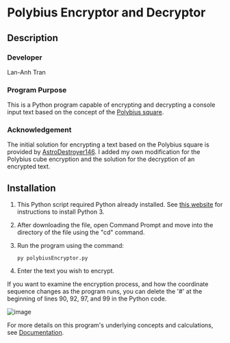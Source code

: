 # Polybius Encryptor and Decryptor

## Description

### Developer

Lan-Anh Tran

### Program Purpose

This is a Python program capable of encrypting and decrypting a console input text based on the concept of the [Polybius square](https://en.wikipedia.org/wiki/Polybius_square).

### Acknowledgement

The initial solution for encrypting a text based on the Polybius square is provided by [AstroDestroyer146](https://youtu.be/wVC41DOnfZU). I added my own modification for the Polybius cube encryption and the solution for the decryption of an encrypted text.

## Installation

1. This Python script required Python already installed. See [this website](https://www.python.org/downloads/) for instructions to install Python 3.

2. After downloading the file, open Command Prompt and move into the directory of the file using the "cd" command.

3. Run the program using the command:

   ```py polybiusEncryptor.py```

4. Enter the text you wish to encrypt.

If you want to examine the encryption process, and how the coordinate sequence changes as the program runs, you can delete the '#' at the beginning of lines 90, 92, 97, and 99 in the Python code.

![image](terminal.png)

For more details on this program's underlying concepts and calculations, see [Documentation](Documentation.md).
